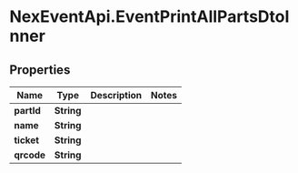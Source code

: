 # NexEventApi.EventPrintAllPartsDtoInner

## Properties

Name | Type | Description | Notes
------------ | ------------- | ------------- | -------------
**partId** | **String** |  | 
**name** | **String** |  | 
**ticket** | **String** |  | 
**qrcode** | **String** |  | 


